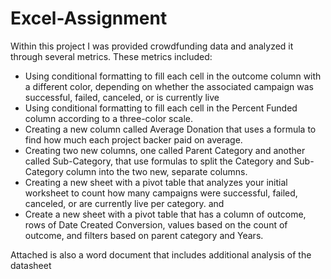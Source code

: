 # Excel-Assignment
Within this project I was provided crowdfunding data and analyzed it through several metrics. These metrics included:
  - Using conditional formatting to fill each cell in the outcome column with a different color, depending on whether the
  associated campaign was successful, failed, canceled, or is currently live
  - Using conditional formatting to fill each cell in the Percent Funded column according to a three-color scale.
  - Creating a new column called Average Donation that uses a formula to find how much each project backer paid on average.
  - Creating two new columns, one called Parent Category and another called Sub-Category, that use formulas to split the Category
  and Sub-Category column into the two new, separate columns.
  - Creating a new sheet with a pivot table that analyzes your initial worksheet to count how many campaigns were successful, failed, 
  canceled, or are currently live per category.
  and 
  - Create a new sheet with a pivot table that has a column of outcome, rows of Date Created Conversion, values based on the count of outcome,
  and filters based on parent category and Years.
  
  Attached is also a word document that includes additional analysis of the datasheet
